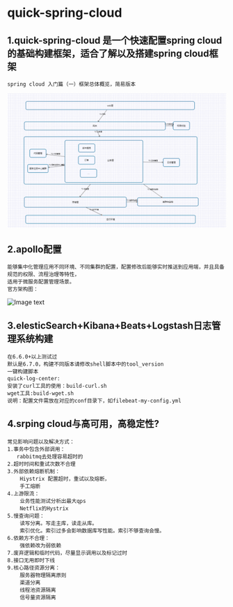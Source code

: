 # quick-spring-cloud

## 1.quick-spring-cloud 是一个快速配置spring cloud的基础构建框架，适合了解以及搭建spring cloud框架
    spring cloud 入门篇（一）框架总体概览，简易版本
![Image text](https://raw.githubusercontent.com/wofeiwoshifeifei/quick-spring-cloud/master/asserts/easyModel.jpg)

## 2.apollo配置
    能够集中化管理应用不同环境、不同集群的配置，配置修改后能够实时推送到应用端，并且具备规范的权限、流程治理等特性，
    适用于微服务配置管理场景。
    官方架构图：
![Image text](https://raw.githubusercontent.com/ctripcorp/apollo/master/doc/images/apollo-deployment.png)
    
 
## 3.elesticSearch+Kibana+Beats+Logstash日志管理系统构建
    在6.6.0+以上测试过
    默认是6.7.0，构建不同版本请修改shell脚本中的tool_version
    一键构建脚本
    quick-log-center: 
    安装了curl工具的使用：build-curl.sh
    wget工具:build-wget.sh
    说明：配置文件需放在对应的conf目录下，如filebeat-my-config.yml

## 4.srping cloud与高可用，高稳定性?
    常见影响问题以及解决方式：
    1.事务中包含外部调用：
       rabbitmq去处理容易超时的
    2.超时时间和重试次数不合理
    3.外部依赖熔断机制：
        Hiystrix 配置超时，重试以及熔断，
        手工熔断
    4.上游限流：
        业务性能测试分析出最大qps
        Netflix的Hystrix
    5.慢查询问题：
        读写分离。写走主库，读走从库。
        索引优化。索引过多会影响数据库写性能。索引不够查询会慢。 
    6.依赖方不合理：
        强依赖改为弱依赖
    7.废弃逻辑和临时代码，尽量显示调用以及标记过时
    8.接口无用即时下线
    9.核心路径资源分离：
        服务器物理隔离原则
        渠道分离
        线程池资源隔离
        信号量资源隔离
        



